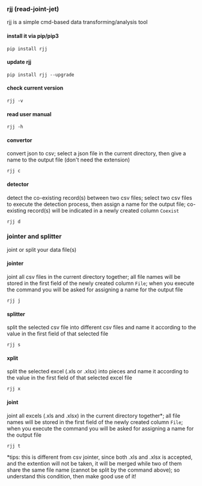 ### rjj (read-joint-jet)
rjj is a simple cmd-based data transforming/analysis tool
#### install it via pip/pip3
```
pip install rjj
```
#### update rjj
```
pip install rjj --upgrade
```
#### check current version
```
rjj -v
```
#### read user manual
```
rjj -h
```
#### convertor
convert json to csv; select a json file in the current directory, then give a name to the output file (don't need the extension)
```
rjj c
```
#### detector
detect the co-existing record(s) between two csv files; select two csv files to execute the detection process, then assign a name for the output file; co-existing record(s) will be indicated in a newly created column `Coexist`
```
rjj d
```
### jointer and splitter
joint or split your data file(s)
#### jointer
joint all csv files in the current directory together; all file names will be stored in the first field of the newly created column `File`; when you execute the command you will be asked for assigning a name for the output file
```
rjj j
```
#### splitter
split the selected csv file into different csv files and name it according to the value in the first field of that selected file
```
rjj s
```
#### xplit
split the selected excel (.xls or .xlsx) into pieces and name it according to the value in the first field of that selected excel file
```
rjj x
```
#### joint
joint all excels (.xls and .xlsx) in the current directory together*; all file names will be stored in the first field of the newly created column `File`; when you execute the command you will be asked for assigning a name for the output file
```
rjj t
```
*tips: this is different from csv jointer, since both .xls and .xlsx is accepted, and the extention will not be taken, it will be merged while two of them share the same file name (cannot be split by the command above); so understand this condition, then make good use of it!